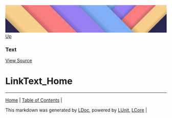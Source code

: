 ![](../Content/LDoc-banner-small.png "")
[Up](Text.md)
### Text
[View Source](Text.md)
# LinkText_Home
---

[Home](../../README.md) | [Table of Contents](../../TableOfContents.md) | 


This markdown was generated by [LDoc](https://github.com/CodeSingularity/LDoc), powered by [LUnit](https://github.com/CodeSingularity/LUnit), [LCore](https://github.com/CodeSingularity/LCore) | 

